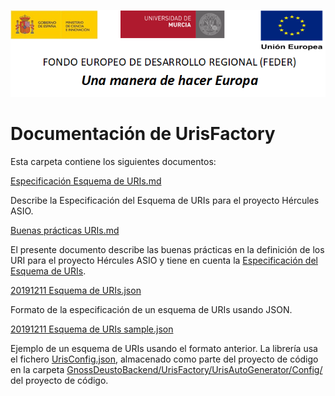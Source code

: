 ![](./media/CabeceraDocumentosMD.png)

# Documentación de UrisFactory

Esta carpeta contiene los siguientes documentos:

[Especificación Esquema de URIs.md](https://github.com/HerculesCRUE/GnossDeustoBackend/blob/master/UrisFactory/docs/Especificaci%C3%B3n%20Esquema%20de%20URIs.md)

Describe la Especificación del Esquema de URIs para el proyecto Hércules ASIO.

[Buenas prácticas URIs.md](https://github.com/HerculesCRUE/GnossDeustoBackend/blob/master/UrisFactory/docs/Buenas%20pr%C3%A1cticas%20URIs.md)

El presente documento describe las buenas prácticas en la definición de los URI para el 
proyecto Hércules ASIO y tiene en cuenta la [Especificación del Esquema de URIs](https://github.com/HerculesCRUE/GnossDeustoBackend/blob/master/UrisFactory/docs/Especificaci%C3%B3n%20Esquema%20de%20URIs.md).

[20191211 Esquema de URIs.json](https://github.com/HerculesCRUE/GnossDeustoBackend/blob/master/UrisFactory/docs/20191211%20Esquema%20de%20URIs.json)

Formato de la especificación de un esquema de URIs usando JSON.

[20191211 Esquema de URIs sample.json](https://github.com/HerculesCRUE/GnossDeustoBackend/blob/master/UrisFactory/docs/20191211%20Esquema%20de%20URIs%20sample.json)

Ejemplo de un esquema de URIs usando el formato anterior. La librería usa el fichero [UrisConfig.json](https://github.com/HerculesCRUE/GnossDeustoBackend/blob/master/UrisFactory/UrisAutoGenerator/Config/UrisConfig.json), 
almacenado como parte del proyecto de código en la carpeta 
[GnossDeustoBackend/UrisFactory/UrisAutoGenerator/Config/](https://github.com/HerculesCRUE/GnossDeustoBackend/tree/master/UrisFactory/UrisAutoGenerator/Config) del proyecto de código.




